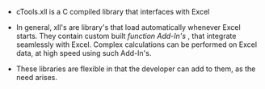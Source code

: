   * cTools.xll is a C compiled library that interfaces with Excel


  * In general, xll's are library's that load automatically whenever Excel starts. They contain custom built _function Add-In's_ , that integrate seamlessly with Excel. Complex calculations can be performed on Excel data, at high speed using such Add-In's.

  * These libraries are flexible in that the developer can add to them, as the need arises.